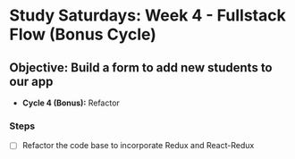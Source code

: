 # Study Saturdays: Week 4 - Fullstack Flow (Bonus Cycle)

## **Objective:** Build a form to add new students to our app
- **Cycle 4 (Bonus):** Refactor

### Steps

- [ ] Refactor the code base to incorporate Redux and React-Redux

